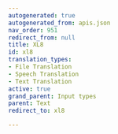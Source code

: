 ```yaml
---
autogenerated: true
autogenerated_from: apis.json
nav_order: 951
redirect_from: null
title: XL8
id: xl8
translation_types:
- File Translation
- Speech Translation
- Text Translation
active: true
grand_parent: Input types
parent: Text
redirect_to: xl8

---
```


